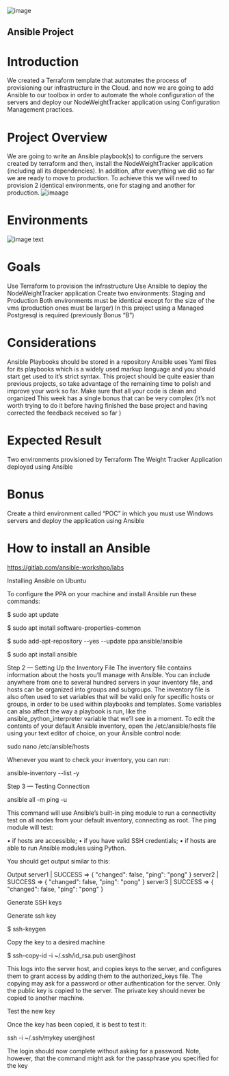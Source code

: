![image](https://bootcamp.rhinops.io/images/ansible.gif)
## Ansible Project

# Introduction
We created a Terraform template that automates the process of provisioning our infrastructure in the Cloud. and now we are going to add Ansible to our toolbox in order to automate the whole configuration of the servers and deploy our NodeWeightTracker application using Configuration Management practices.

# Project Overview
We are going to write an Ansible playbook(s) to configure the servers created by terraform and then, install the NodeWeightTracker application (including all its dependencies). In addition, after everything we did so far we are ready to move to production. To achieve this we will need to provision 2 identical environments, one for staging and another for production.
![imaage](https://bootcamp.rhinops.io/images/ansible-diagram.png)
# Environments
![image text](https://bootcamp.rhinops.io/images/week-6-envs.png)
# Goals
Use Terraform to provision the infrastructure
Use Ansible to deploy the NodeWeightTracker application
Create two environments: Staging and Production
Both environments must be identical except for the size of the vms (production ones must be larger)
In this project using a Managed Postgresql is required (previously Bonus “B”)

# Considerations
Ansible Playbooks should be stored in a repository
Ansible uses Yaml files for its playbooks which is a widely used markup language and you should start get used to it’s strict syntax.
This project should be quite easier than previous projects, so take advantage of the remaining time to polish and improve your work so far.
Make sure that all your code is clean and organized
This week has a single bonus that can be very complex (it’s not worth trying to do it before having finished the base project and having corrected the feedback received so far
)
# Expected Result
Two environments provisioned by Terraform
The Weight Tracker Application deployed using Ansible

# Bonus
Create a third environment called “POC” in which you must use Windows servers and deploy the application using Ansible

# How to install an Ansible 

https://gitlab.com/ansible-workshop/labs

Installing Ansible on Ubuntu

To configure the PPA on your machine and install Ansible run these commands:

$ sudo apt update

$ sudo apt install software-properties-common

$ sudo add-apt-repository --yes --update ppa:ansible/ansible

$ sudo apt install ansible

Step 2 — Setting Up the Inventory File
The inventory file contains information about the hosts you’ll manage with Ansible. You can include anywhere from one to several hundred servers in your inventory file, and hosts can be organized into groups and subgroups. The inventory file is also often used to set variables that will be valid only for specific hosts or groups, in order to be used within playbooks and templates. Some variables can also affect the way a playbook is run, like the ansible_python_interpreter variable that we’ll see in a moment.
To edit the contents of your default Ansible inventory, open the /etc/ansible/hosts file using your text editor of choice, on your Ansible control node:

sudo nano /etc/ansible/hosts

Whenever you want to check your inventory, you can run:

ansible-inventory --list -y

Step 3 — Testing Connection

ansible all -m ping -u <yourusername>


This command will use Ansible’s built-in ping module to run a connectivity test on all nodes from your default inventory, connecting as root. The ping module will test:

•	if hosts are accessible;
•	if you have valid SSH credentials;
•	if hosts are able to run Ansible modules using Python.

You should get output similar to this:

Output
server1 | SUCCESS => {
    "changed": false, 
    "ping": "pong"
}
server2 | SUCCESS => {
    "changed": false, 
    "ping": "pong"
}
server3 | SUCCESS => {
    "changed": false, 
    "ping": "pong"
}



Generate SSH keys

Generate ssh key

$ ssh-keygen

Copy the key to a desired machine

$ ssh-copy-id -i ~/.ssh/id_rsa.pub user@host

This logs into the server host, and copies keys to the server, and configures them to grant access by adding them to the authorized_keys file. The copying may ask for a password or other authentication for the server.
Only the public key is copied to the server. The private key should never be copied to another machine.

Test the new key

Once the key has been copied, it is best to test it:

ssh -i ~/.ssh/mykey user@host

The login should now complete without asking for a password. Note, however, that the command might ask for the passphrase you specified for the key
